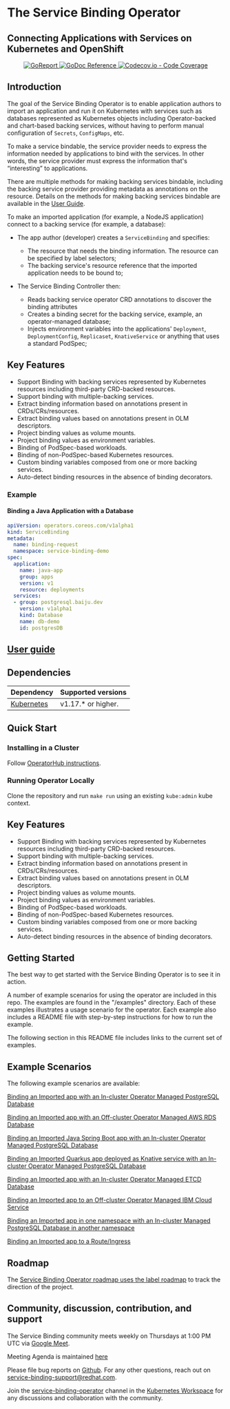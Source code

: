 # The Service Binding Operator
## Connecting Applications with Services on Kubernetes and OpenShift

<p align="center">
    <a alt="GoReport" href="https://goreportcard.com/report/github.com/redhat-developer/service-binding-operator">
        <img alt="GoReport" src="https://goreportcard.com/badge/github.com/redhat-developer/service-binding-operator">
    </a>
    <a href="https://godoc.org/github.com/redhat-developer/service-binding-operator">
        <img alt="GoDoc Reference" src="https://godoc.org/github.com/redhat-developer/service-binding-operator?status.svg">
    </a>
    <a href="https://codecov.io/gh/redhat-developer/service-binding-operator">
        <img alt="Codecov.io - Code Coverage" src="https://codecov.io/gh/redhat-developer/service-binding-operator/branch/master/graph/badge.svg">
    </a>
</p>

## Introduction

The goal of the Service Binding Operator is to enable application authors to
import an application and run it on Kubernetes with services
such as databases represented as Kubernetes objects including Operator-backed and chart-based backing services, without having to perform manual configuration of `Secrets`,
`ConfigMaps`, etc.

To make a service bindable, the service provider needs to express
the information needed by applications to bind with the services. In other words, the service provider must express the
information that's “interesting” to applications.

There are multiple methods for making backing services
bindable, including the backing service provider providing metadata as
annotations on the resource. Details on the methods for making backing services bindable
are available in the [User Guide](docs/User_Guide.md).

To make an imported application (for example, a NodeJS application)
connect to a backing service (for example, a database):

* The app author (developer) creates a `ServiceBinding` and specifies:
  * The resource that needs the binding information. The resource can be
    specified by label selectors;
  * The backing service's resource reference that the imported application
    needs to be bound to;

* The Service Binding Controller then:
  * Reads backing service operator CRD annotations to discover the
    binding attributes
  * Creates a binding secret for the backing service, example, an operator-managed database;
  * Injects environment variables into the applications' `Deployment`, `DeploymentConfig`,
    `Replicaset`, `KnativeService` or anything that uses a standard PodSpec;

## Key Features

* Support Binding with backing services represented by Kubernetes resources including third-party CRD-backed resources.
* Support binding with multiple-backing services.
* Extract binding information based on annotations present in CRDs/CRs/resources.
* Extract binding values based on annotations present in OLM descriptors.
* Project binding values as volume mounts.
* Project binding values as environment variables.
* Binding of PodSpec-based workloads.
* Binding of non-PodSpec-based Kubernetes resources.
* Custom binding variables composed from one or more backing services.
* Auto-detect binding resources in the absence of binding decorators.

### Example
#### Binding a Java Application with a Database

``` yaml
apiVersion: operators.coreos.com/v1alpha1
kind: ServiceBinding
metadata:
  name: binding-request
  namespace: service-binding-demo
spec:
  application:
    name: java-app
    group: apps
    version: v1
    resource: deployments
  services:
  - group: postgresql.baiju.dev
    version: v1alpha1
    kind: Database
    name: db-demo
    id: postgresDB
```

## [User guide](docs/User_Guide.md)

## Dependencies

| Dependency                                | Supported versions           |
| ----------------------------------------- | ---------------------------- |
| [Kubernetes](https://kubernetes.io/)      |  v1.17.\* or higher.        |


## Quick Start

### Installing in a Cluster

Follow [OperatorHub instructions](https://operatorhub.io/operator/service-binding-operator).

### Running Operator Locally

Clone the repository and run `make run` using an existing `kube:admin` kube context.

## Key Features

* Support Binding with backing services represented by Kubernetes resources including third-party CRD-backed resources.
* Support binding with multiple-backing services.
* Extract binding information based on annotations present in CRDs/CRs/resources.
* Extract binding values based on annotations present in OLM descriptors.
* Project binding values as volume mounts.
* Project binding values as environment variables.
* Binding of PodSpec-based workloads.
* Binding of non-PodSpec-based Kubernetes resources.
* Custom binding variables composed from one or more backing services.
* Auto-detect binding resources in the absence of binding decorators.


## Getting Started

The best way to get started with the Service Binding Operator is to see it in action.

A number of example scenarios for using the operator are included in this
repo. The examples are found in the "/examples" directory. Each of these
examples illustrates a usage scenario for the operator. Each example also
includes a README file with step-by-step instructions for how to run the
example.

The following section in this README file includes links to the current set of examples.

## Example Scenarios

The following example scenarios are available:

[Binding an Imported app with an In-cluster Operator Managed PostgreSQL Database](examples/nodejs_postgresql/README.md)

[Binding an Imported app with an Off-cluster Operator Managed AWS RDS Database](examples/nodejs_awsrds_varprefix/README.md)

[Binding an Imported Java Spring Boot app with an In-cluster Operator Managed PostgreSQL Database](examples/java_postgresql_customvar/README.md)

[Binding an Imported Quarkus app deployed as Knative service with an In-cluster Operator Managed PostgreSQL Database](examples/knative_postgresql_customvar/README.md)

[Binding an Imported app with an In-cluster Operator Managed ETCD Database](examples/nodejs_etcd_operator/README.md)

[Binding an Imported app to an Off-cluster Operator Managed IBM Cloud Service](examples/nodejs_ibmcloud_operator/README.md)

[Binding an Imported app in one namespace with an In-cluster Managed PostgreSQL Database in another namespace](examples/nodejs_postgresql_namespaces/README.md)

[Binding an Imported app to a Route/Ingress](examples/route_k8s_resource/README.md)

## Roadmap

The [Service Binding Operator roadmap uses the label roadmap](https://github.com/redhat-developer/service-binding-operator/labels/roadmap) to track the direction of the project.

## Community, discussion, contribution, and support

The Service Binding community meets weekly on Thursdays at 1:00 PM UTC via [Google Meet](https://meet.google.com/nkc-ngfv-ojn).

Meeting Agenda is maintained [here](https://docs.google.com/document/d/1HwhAKqpM6l4Ur3h3IApDFzbH2Y_xvj_n1x1pEdwRuSY/edit?usp=sharing)

Please file bug reports on [Github](https://github.com/redhat-developer/service-binding-operator/issues/new). For any other questions, reach out on [service-binding-support@redhat.com](https://www.redhat.com/mailman/listinfo/service-binding-support).

Join the [service-binding-operator](https://app.slack.com/client/T09NY5SBT/C019LQYGC5C) channel in the [Kubernetes Workspace](https://slack.k8s.io/) for any discussions and collaboration with the community.
